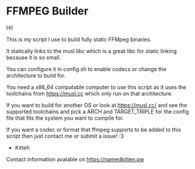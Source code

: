 # FFMPEG Builder
Hi!

This is my script I use to build fully static FFMpeg binaries.

It statically links to the musl libc which is a great libc for static linking because it is so small.

You can configure it in config.sh to enable codecs or change the architecture to build for.

You need a x86_64 compatable computer to use this script as it uses the toolchains from https://musl.cc which only run on that architecture.

If you want to build for another OS or look at https://musl.cc/ and see the supported toolchains and pick a ARCH and TARGET_TRIPLE for the config file that fits the system you want to compile for.

If you want a codec or format that ffmpeg supports to be added to this script then just contact me or submit a issue! :3

- Kitteh

Contact information avalable on https://namedkitten.pw

